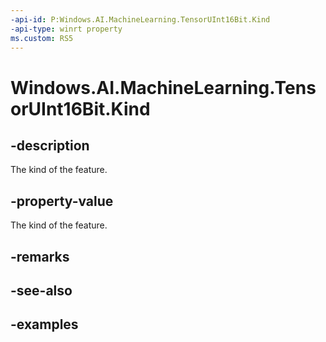 ```yaml
---
-api-id: P:Windows.AI.MachineLearning.TensorUInt16Bit.Kind
-api-type: winrt property
ms.custom: RS5
---
```


<!-- Property syntax.
public LearningModelFeatureKind Kind { get; }
-->

# Windows.AI.MachineLearning.TensorUInt16Bit.Kind

## -description
The kind of the feature.

## -property-value
The kind of the feature.

## -remarks

## -see-also

## -examples
